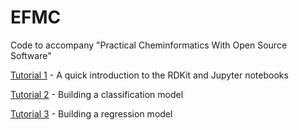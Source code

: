 # EFMC
Code to accompany "Practical Cheminformatics With Open Source Software"

[Tutorial 1](https://github.com/PatWalters/EFMC/blob/main/tutorial_01_rdkit.ipynb) - A quick introduction to the RDKit and Jupyter notebooks

[Tutorial 2](https://colab.research.google.com/github/PatWalters/EFMC/blob/main/tutorial_02_classification_model.ipynb) - Building a classification model

[Tutorial 3](https://colab.research.google.com/github/PatWalters/EFMC/blob/main/tutorial_03_regression_model.ipynb) - Building a regression model
